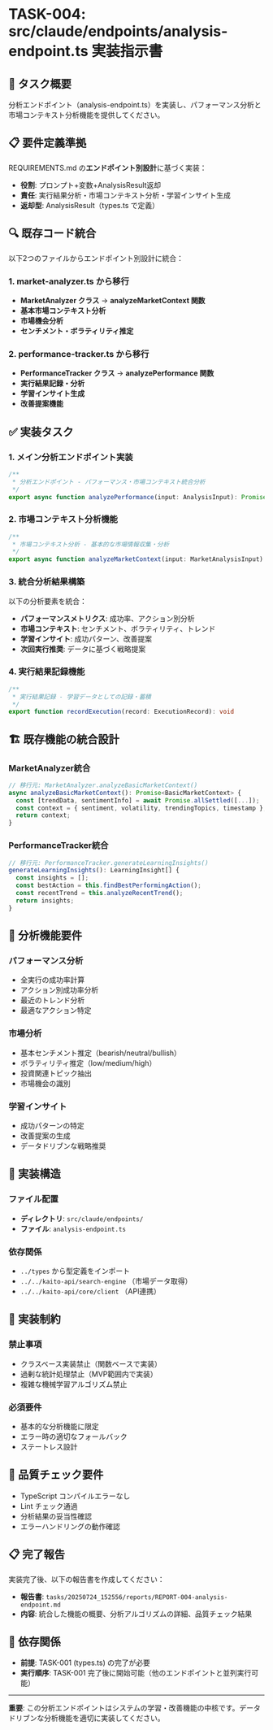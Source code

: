 # TASK-004: src/claude/endpoints/analysis-endpoint.ts 実装指示書

## 🎯 タスク概要
分析エンドポイント（analysis-endpoint.ts）を実装し、パフォーマンス分析と市場コンテキスト分析機能を提供してください。

## 📋 要件定義準拠
REQUIREMENTS.md の**エンドポイント別設計**に基づく実装：
- **役割**: プロンプト+変数+AnalysisResult返却
- **責任**: 実行結果分析・市場コンテキスト分析・学習インサイト生成
- **返却型**: AnalysisResult（types.ts で定義）

## 🔍 既存コード統合
以下2つのファイルからエンドポイント別設計に統合：

### 1. market-analyzer.ts から移行
- **MarketAnalyzer クラス** → **analyzeMarketContext 関数**
- **基本市場コンテキスト分析**
- **市場機会分析**
- **センチメント・ボラティリティ推定**

### 2. performance-tracker.ts から移行
- **PerformanceTracker クラス** → **analyzePerformance 関数**
- **実行結果記録・分析**
- **学習インサイト生成**
- **改善提案機能**

## ✅ 実装タスク

### 1. メイン分析エンドポイント実装
```typescript
/**
 * 分析エンドポイント - パフォーマンス・市場コンテキスト統合分析
 */
export async function analyzePerformance(input: AnalysisInput): Promise<AnalysisResult>
```

### 2. 市場コンテキスト分析機能
```typescript
/**
 * 市場コンテキスト分析 - 基本的な市場情報収集・分析
 */
export async function analyzeMarketContext(input: MarketAnalysisInput): Promise<MarketContext>
```

### 3. 統合分析結果構築
以下の分析要素を統合：
- **パフォーマンスメトリクス**: 成功率、アクション別分析
- **市場コンテキスト**: センチメント、ボラティリティ、トレンド
- **学習インサイト**: 成功パターン、改善提案
- **次回実行推奨**: データに基づく戦略提案

### 4. 実行結果記録機能
```typescript
/**
 * 実行結果記録 - 学習データとしての記録・蓄積
 */
export function recordExecution(record: ExecutionRecord): void
```

## 🏗️ 既存機能の統合設計

### MarketAnalyzer統合
```typescript
// 移行元: MarketAnalyzer.analyzeBasicMarketContext()
async analyzeBasicMarketContext(): Promise<BasicMarketContext> {
  const [trendData, sentimentInfo] = await Promise.allSettled([...]);
  const context = { sentiment, volatility, trendingTopics, timestamp };
  return context;
}
```

### PerformanceTracker統合
```typescript
// 移行元: PerformanceTracker.generateLearningInsights()
generateLearningInsights(): LearningInsight[] {
  const insights = [];
  const bestAction = this.findBestPerformingAction();
  const recentTrend = this.analyzeRecentTrend();
  return insights;
}
```

## 🎯 分析機能要件

### パフォーマンス分析
- 全実行の成功率計算
- アクション別成功率分析
- 最近のトレンド分析
- 最適なアクション特定

### 市場分析
- 基本センチメント推定（bearish/neutral/bullish）
- ボラティリティ推定（low/medium/high）
- 投資関連トピック抽出
- 市場機会の識別

### 学習インサイト
- 成功パターンの特定
- 改善提案の生成
- データドリブンな戦略推奨

## 📂 実装構造

### ファイル配置
- **ディレクトリ**: `src/claude/endpoints/`
- **ファイル**: `analysis-endpoint.ts`

### 依存関係
- `../types` から型定義をインポート
- `../../kaito-api/search-engine` （市場データ取得）
- `../../kaito-api/core/client` （API連携）

## 🚫 実装制約

### 禁止事項
- クラスベース実装禁止（関数ベースで実装）
- 過剰な統計処理禁止（MVP範囲内で実装）
- 複雑な機械学習アルゴリズム禁止

### 必須要件
- 基本的な分析機能に限定
- エラー時の適切なフォールバック
- ステートレス設計

## 🔄 品質チェック要件
- TypeScript コンパイルエラーなし
- Lint チェック通過
- 分析結果の妥当性確認
- エラーハンドリングの動作確認

## 📋 完了報告
実装完了後、以下の報告書を作成してください：
- **報告書**: `tasks/20250724_152556/reports/REPORT-004-analysis-endpoint.md`
- **内容**: 統合した機能の概要、分析アルゴリズムの詳細、品質チェック結果

## 🔗 依存関係
- **前提**: TASK-001 (types.ts) の完了が必要
- **実行順序**: TASK-001 完了後に開始可能（他のエンドポイントと並列実行可能）

---
**重要**: この分析エンドポイントはシステムの学習・改善機能の中核です。データドリブンな分析機能を適切に実装してください。